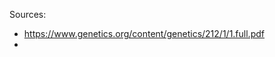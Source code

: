 Sources:
- https://www.genetics.org/content/genetics/212/1/1.full.pdf
- 
<!--stackedit_data:
eyJoaXN0b3J5IjpbMTk2NzM0NDQwMCwtMjA4ODc0NjYxMl19
-->